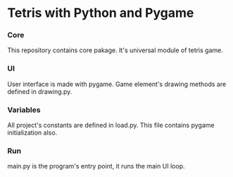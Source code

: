 # Tetris with Python and Pygame

### Core
This repository contains core pakage. It's universal module of tetris game.

### UI
User interface is made with pygame. Game element's drawing methods are defined in drawing.py.

### Variables
All project's constants are defined in load.py. This file contains pygame initialization also.

### Run
main.py is the program's entry point, it runs the main UI loop.
